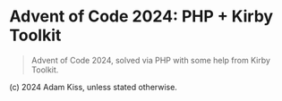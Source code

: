 # Advent of Code 2024: PHP + Kirby Toolkit

> Advent of Code 2024, solved via PHP with some help from Kirby Toolkit.

(c) 2024 Adam Kiss, unless stated otherwise.

